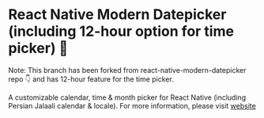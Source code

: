 # React Native Modern Datepicker (including 12-hour option for time picker) 📆

Note: This branch has been forked from react-native-modern-datepicker repo 👇 and has 12-hour feature for the time picker.

A customizable calendar, time & month picker for React Native (including Persian Jalaali calendar & locale). For more information, please visit [website](https://hosseinshabani.github.io/react-native-modern-datepicker)


